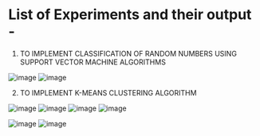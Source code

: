 # List of Experiments and their output - 

1. TO IMPLEMENT CLASSIFICATION OF RANDOM NUMBERS USING SUPPORT VECTOR MACHINE ALGORITHMS

![image](https://user-images.githubusercontent.com/78416066/161480862-3ed9879c-78d5-403e-a9f4-36a82b7fcaa0.png)
![image](https://user-images.githubusercontent.com/78416066/161480882-7edd28e7-509a-44b7-94fb-1e4ac20c5b71.png)

2. TO IMPLEMENT K-MEANS CLUSTERING ALGORITHM


![image](https://user-images.githubusercontent.com/78416066/161484524-b3580130-42ea-4d10-97a4-f3b8eed6de07.png)
![image](https://user-images.githubusercontent.com/78416066/161484600-b20c438e-6ee6-4ba7-abb3-a898f5d475b5.png)
![image](https://user-images.githubusercontent.com/78416066/161484671-dd2ca58d-7d76-45c8-9d21-3cf3a58cac43.png)
![image](https://user-images.githubusercontent.com/78416066/161484698-136e5bb0-6d63-46f6-bd2a-7efa8484b551.png)

![image](https://user-images.githubusercontent.com/78416066/161484717-e24412cc-5b3d-4fb3-81b6-c1fd8861ebfd.png)
![image](https://user-images.githubusercontent.com/78416066/161484735-74c8762e-6e93-49db-b844-ac7dbac5beec.png)


